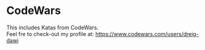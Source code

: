 # CodeWars
This includes Katas from CodeWars.
<br>
Feel fre to check-out my profile at: https://www.codewars.com/users/dreig-dawi
